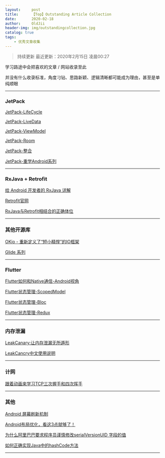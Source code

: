 ```yaml
---
layout:     post
title:      【Top】Outstanding Article Collection
date:       2020-02-18
author:     OldJii
header-img: img/outstandingcollection.jpg
catalog: true
tags:
    - 优秀文章收集
---
```

> 持续更新 
> 最近更新：2020年2月15日 凌晨00:27

学习路途中会把喜欢的文章 / 网站收录至此

并没有什么收录标准，角度刁钻、思路新颖、逻辑清晰都可能成为理由，甚至是单纯顺眼

---
### JetPack

[JetPack-LifeCycle](http://blog.chengyunfeng.com/?p=1065)

[JetPack-LiveData](http://blog.chengyunfeng.com/?p=1066)

[JetPack-ViewModel](http://blog.chengyunfeng.com/?p=1067)

[JetPack-Room](http://blog.chengyunfeng.com/?p=1068)

[JetPack-整合](http://littlecurl.xyz:8080/articles/2020/01/12/1578831362377.html#b3_solo_h2_11)

[JetPack-重学Android系列](https://xiaozhuanlan.com/kunminx)

---
### RxJava + Retrofit

[给 Android 开发者的 RxJava 详解](http://gank.io/post/560e15be2dca930e00da1083)

[Retrofit官网](https://square.github.io/retrofit/)

[RxJava与Retrofit相结合的正确体位](https://tough1985.github.io/2016/03/15/how-to-use-Retrofit-with-Rxjava.html#rxjavaretrofit)

---
### 其他开源库

[OKio - 重新定义了“短小精悍”的IO框架](https://juejin.im/post/5856680c8e450a006c6474bd#heading-3)

[Glide 系列](https://mrfu.me/2016/02/28/Glide_Series_Roundup/)

---
### Flutter
[Flutter如何和Native通信-Android视角](https://juejin.im/post/5b4c3c9a5188251ac446d915#heading-7)

[Flutter状态管理-ScopedModel](https://juejin.im/post/5ca2c0266fb9a05e345bcdd4)

[Flutter状态管理-Bloc](https://juejin.im/post/5ca5c603f265da30a3303d00)

[Flutter状态管理-Redux](https://juejin.im/post/5ca5f9406fb9a05e1636a295#heading-5)

---
### 内存泄漏

[LeakCanary:让内存泄漏无所遁形](https://www.liaohuqiu.net/cn/posts/leak-canary/)

[LeakCancry中文使用说明](https://www.liaohuqiu.net/cn/posts/leak-canary-read-me/)

---
### 计网

[跟着动画来学习TCP三次握手和四次挥手](https://juejin.im/post/5b29d2c4e51d4558b80b1d8c)

---
### 其他

[Android 屏幕刷新机制](https://www.jianshu.com/p/0d00cb85fdf3)

[Android布局优化，看这3点就够了！](https://mp.weixin.qq.com/s/43ijAppswfr4tx3zCy0WvQ)

[为什么阿里巴巴要求程序员谨慎修改serialVersionUID 字段的值](https://mp.weixin.qq.com/s/5xcDDtsVYdgzUebF3_Mg4g)

[如何正确实现Java中的hashCode方法](https://mp.weixin.qq.com/s?__biz=MzA4MjA0MTc4NQ==&mid=504090072&idx=1&sn=019cb899777174518e1e49d0fd0bd2a5#rd)

---